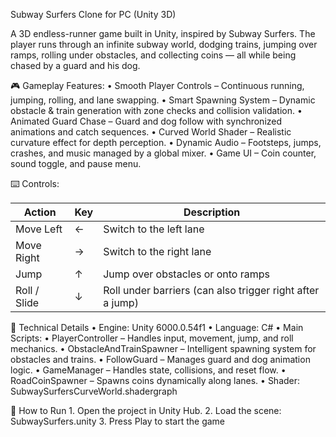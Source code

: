 Subway Surfers Clone for PC (Unity 3D)

A 3D endless-runner game built in Unity, inspired by Subway Surfers.
The player runs through an infinite subway world, dodging trains, jumping over ramps, rolling under obstacles, and collecting coins — all while being chased by a guard and his dog.


🎮 Gameplay Features:
	•	Smooth Player Controls – Continuous running, jumping, rolling, and lane swapping.
	•	Smart Spawning System – Dynamic obstacle & train generation with zone checks and collision validation.
	•	Animated Guard Chase – Guard and dog follow with synchronized animations and catch sequences.
	•	Curved World Shader – Realistic curvature effect for depth perception.
	•	Dynamic Audio – Footsteps, jumps, crashes, and music managed by a global mixer.
	•	Game UI – Coin counter, sound toggle, and pause menu.


⌨️ Controls:

| Action | Key | Description |
|--------|-----|-------------|
|  Move Left | ← | Switch to the left lane |
|  Move Right | → | Switch to the right lane |
|  Jump | ↑ | Jump over obstacles or onto ramps |
|  Roll / Slide | ↓ | Roll under barriers (can also trigger right after a jump) |

  
🧱 Technical Details
	•	Engine: Unity 6000.0.54f1
	•	Language: C#
	•	Main Scripts:
	  •	PlayerController – Handles input, movement, jump, and roll mechanics.
    •	ObstacleAndTrainSpawner – Intelligent spawning system for obstacles and trains.
	  •	FollowGuard – Manages guard and dog animation logic.
	  •	GameManager – Handles state, collisions, and reset flow.
	  •	RoadCoinSpawner – Spawns coins dynamically along lanes.
	  •	Shader: SubwaySurfersCurveWorld.shadergraph


🚀 How to Run
	1.	Open the project in Unity Hub.
	2.	Load the scene: SubwaySurfers.unity
	3.	Press Play to start the game

